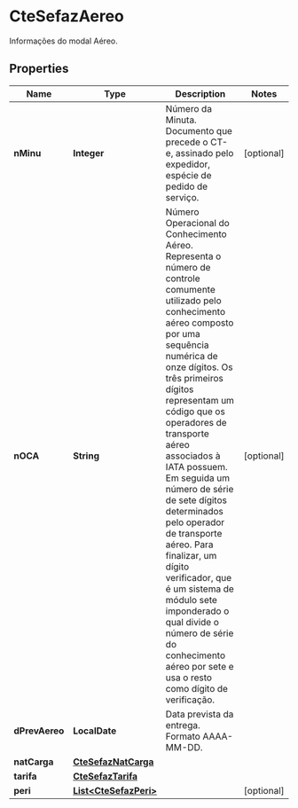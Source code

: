 

# CteSefazAereo

Informações do modal Aéreo.

## Properties

| Name | Type | Description | Notes |
|------------ | ------------- | ------------- | -------------|
|**nMinu** | **Integer** | Número da Minuta.  Documento que precede o CT-e, assinado pelo expedidor, espécie de pedido de serviço. |  [optional] |
|**nOCA** | **String** | Número Operacional do Conhecimento Aéreo.  Representa o número de controle comumente utilizado pelo conhecimento aéreo composto por uma sequência numérica de onze dígitos. Os três primeiros dígitos representam um código que os operadores de transporte aéreo associados à IATA possuem. Em seguida um número de série de sete dígitos determinados pelo operador de transporte aéreo. Para finalizar, um dígito verificador, que é um sistema de módulo sete imponderado o qual divide o número de série do conhecimento aéreo por sete e usa o resto como dígito de verificação. |  [optional] |
|**dPrevAereo** | **LocalDate** | Data prevista da entrega.  Formato AAAA-MM-DD. |  |
|**natCarga** | [**CteSefazNatCarga**](CteSefazNatCarga.md) |  |  |
|**tarifa** | [**CteSefazTarifa**](CteSefazTarifa.md) |  |  |
|**peri** | [**List&lt;CteSefazPeri&gt;**](CteSefazPeri.md) |  |  [optional] |



